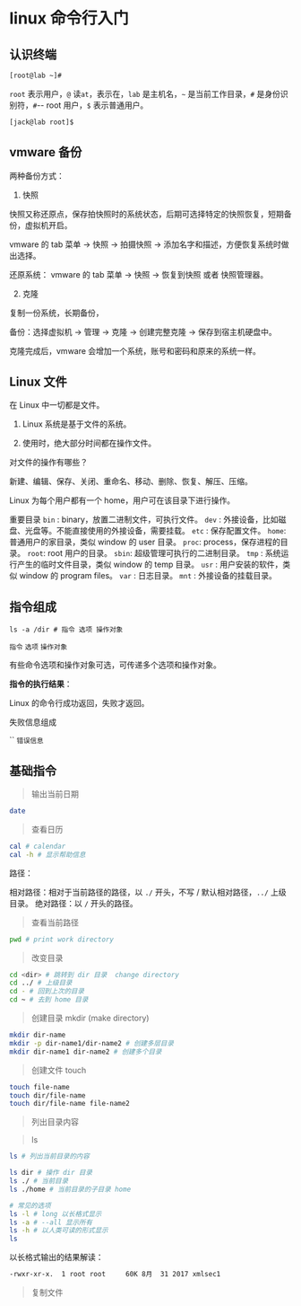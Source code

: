 # linux 命令行入门

## 认识终端

```bash
[root@lab ~]# 
```
`root` 表示用户，`@` 读`at`，表示在，`lab` 是主机名，`~` 是当前工作目录，`#` 是身份识别符，`#`-- root 用户，`$` 表示普通用户。

```bash
[jack@lab root]$ 
```

## vmware 备份

两种备份方式：

1. 快照

快照又称还原点，保存拍快照时的系统状态，后期可选择特定的快照恢复，短期备份，虚拟机开启。

vmware 的 tab 菜单 → 快照 → 拍摄快照 → 添加名字和描述，方便恢复系统时做出选择。

还原系统：
vmware 的 tab 菜单 → 快照 → 恢复到快照 或者 快照管理器。

2. 克隆

复制一份系统，长期备份，

备份：选择虚拟机 → 管理 → 克隆 → 创建完整克隆 → 保存到宿主机硬盘中。

克隆完成后，vmware 会增加一个系统，账号和密码和原来的系统一样。

## Linux 文件

在 Linux 中一切都是文件。

1. Linux 系统是基于文件的系统。

2. 使用时，绝大部分时间都在操作文件。

对文件的操作有哪些？

新建、编辑、保存、关闭、重命名、移动、删除、恢复、解压、压缩。

Linux 为每个用户都有一个 home，用户可在该目录下进行操作。

重要目录
`bin` : binary，放置二进制文件，可执行文件。
`dev` : 外接设备，比如磁盘、光盘等。不能直接使用的外接设备，需要挂载。
`etc` : 保存配置文件。
`home`: 普通用户的家目录，类似 window 的 user 目录。
`proc`: process，保存进程的目录。
`root`: root 用户的目录。
`sbin`: 超级管理可执行的二进制目录。
`tmp` : 系统运行产生的临时文件目录，类似 window 的 temp 目录。
`usr` : 用户安装的软件，类似 window 的 program files。
`var` : 日志目录。
`mnt` : 外接设备的挂载目录。

## 指令组成

```ls
ls -a /dir # 指令 选项 操作对象
```

`指令` `选项` `操作对象`

有些命令选项和操作对象可选，可传递多个选项和操作对象。

**指令的执行结果**：

Linux 的命令行成功返回，失败才返回。

失败信息组成

`` `错误信息`

## 基础指令


> 输出当前日期

```bash
date
```

> 查看日历

```bash
cal # calendar
cal -h # 显示帮助信息
```

路径：

相对路径：相对于当前路径的路径，以 `./` 开头，不写 / 默认相对路径，`../` 上级目录。
绝对路径：以 `/` 开头的路径。

> 查看当前路径

```bash
pwd # print work directory
```
> 改变目录 

```bash
cd <dir> # 跳转到 dir 目录  change directory
cd ../ # 上级目录
cd - # 回到上次的目录
cd ~ # 去到 home 目录
```

> 创建目录 mkdir (make directory)

```bash
mkdir dir-name
mkdir -p dir-name1/dir-name2 # 创建多层目录
mkdir dir-name1 dir-name2 # 创建多个目录
```
> 创建文件 touch 

```bash
touch file-name
touch dir/file-name
touch dir/file-name file-name2
```
> 列出目录内容

> ls

```bash
ls # 列出当前目录的内容

ls dir # 操作 dir 目录
ls ./ # 当前目录
ls ./home # 当前目录的子目录 home

# 常见的选项
ls -l # long 以长格式显示
ls -a # --all 显示所有
ls -h # 以人类可读的形式显示
ls 
```

以长格式输出的结果解读：

```bash
-rwxr-xr-x.  1 root root     60K 8月  31 2017 xmlsec1
```

> 复制文件


